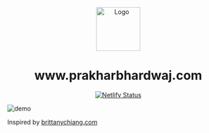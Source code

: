 <div align="center">
  <img alt="Logo" src="https://www.prakharbhardwaj.com/icons/icon-144x144.png" width="100" />
</div>
<h1 align="center">
  www.prakharbhardwaj.com
</h1>
<p align="center">
  <a href="https://app.netlify.com/sites/prakharbhardwaj/deploys" target="_blank">
    <img src="https://api.netlify.com/api/v1/badges/54260ba9-26bf-4562-9773-2debf740ddf2/deploy-status" alt="Netlify Status" />
  </a>
</p>

![demo](https://www.prakharbhardwaj.com/og.png)

Inspired by [brittanychiang.com](brittanychiang.com)

